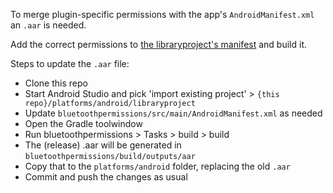 To merge plugin-specific permissions with the app's `AndroidManifest.xml` an `.aar` is needed.

Add the correct permissions to [the libraryproject's manifest](libraryproject/bluetoothpermissions/src/main/AndroidManifest.xml) and build it.

Steps to update the `.aar` file:

* Clone this repo
* Start Android Studio and pick 'import existing project' > `{this repo}/platforms/android/libraryproject`
* Update `bluetoothpermissions/src/main/AndroidManifest.xml` as needed
* Open the Gradle toolwindow
* Run bluetoothpermissions > Tasks > build > build
* The (release) .aar will be generated in `bluetoothpermissions/build/outputs/aar`
* Copy that to the `platforms/android` folder, replacing the old `.aar`
* Commit and push the changes as usual
